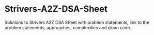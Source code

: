 # Strivers-A2Z-DSA-Sheet
Solutions to Strivers A2Z DSA Sheet with problem statements, link to the problem statements, approaches, complexities and clean code.
